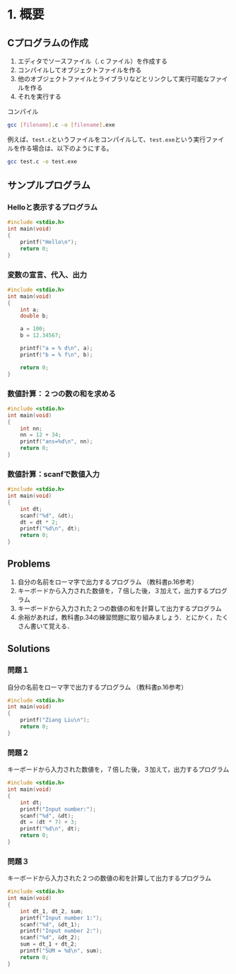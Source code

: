 # 1. 概要

## Cプログラムの作成

1. エディタでソースファイル（.ｃファイル）を作成する
2. コンパイルしてオブジェクトファイルを作る
3. 他のオブジェクトファイルとライブラリなどとリンクして実行可能なファイルを作る
4. それを実行する

コンパイル

```bash
gcc [filename].c -o [filename].exe  
```

例えば、`test.c`というファイルをコンパイルして、`test.exe`という実行ファイルを作る場合は、以下のようにする。

```bash
gcc test.c -o test.exe
```


## サンプルプログラム

### Helloと表示するプログラム

```c
#include <stdio.h>
int main(void)
{
    printf("Hello\n");
    return 0;
}
```

### 変数の宣言、代入、出力

```c
#include <stdio.h>
int main(void)
{
    int a;
    double b;

    a = 100;
    b = 12.34567;

    printf("a = % d\n", a);
    printf("b = % f\n", b);

    return 0;
}
```

### 数値計算：２つの数の和を求める

```c
#include <stdio.h>
int main(void)
{
    int nn;
    nn = 12 + 34;
    printf("ans=%d\n", nn);
    return 0;
}
```

### 数値計算：scanfで数値入力

```c
#include <stdio.h>
int main(void)
{
    int dt;
    scanf("%d", &dt);
    dt = dt * 2;
    printf("%d\n", dt);
    return 0;
}
```

## Problems

1. 自分の名前をローマ字で出力するプログラム （教科書p.16参考）
2. キーボードから入力された数値を，７倍した後，３加えて，出力するプログラム
3. キーボードから入力された２つの数値の和を計算して出力するプログラム
4. 余裕があれば，教科書p.34の練習問題に取り組みましょう．とにかく，たくさん書いて覚える．

## Solutions

### 問題１

自分の名前をローマ字で出力するプログラム （教科書p.16参考）

```c
#include <stdio.h>
int main(void)
{
    printf("Ziang Liu\n");
    return 0;
}
```

### 問題２

キーボードから入力された数値を，７倍した後，３加えて，出力するプログラム

```c
#include <stdio.h>
int main(void)
{
    int dt;
    printf("Input number:");
    scanf("%d", &dt);
    dt = (dt * 7) + 3;
    printf("%d\n", dt);
    return 0;
}
```

### 問題３

キーボードから入力された２つの数値の和を計算して出力するプログラム

```c
#include <stdio.h>
int main(void)
{
    int dt_1, dt_2, sum;
    printf("Input number 1:");
    scanf("%d", &dt_1);
    printf("Input number 2:");
    scanf("%d", &dt_2);
    sum = dt_1 + dt_2;
    printf("SUM = %d\n", sum);
    return 0;
}
```
